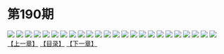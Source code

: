 # 第190期
![](https://mao.mhtupian.com/uploads/img/7563/118982/001.jpg)
![](https://mao.mhtupian.com/uploads/img/7563/118982/002.jpg)
![](https://mao.mhtupian.com/uploads/img/7563/118982/003.jpg)
![](https://mao.mhtupian.com/uploads/img/7563/118982/004.jpg)
![](https://mao.mhtupian.com/uploads/img/7563/118982/005.jpg)
![](https://mao.mhtupian.com/uploads/img/7563/118982/006.jpg)
![](https://mao.mhtupian.com/uploads/img/7563/118982/007.jpg)
![](https://mao.mhtupian.com/uploads/img/7563/118982/008.jpg)
![](https://mao.mhtupian.com/uploads/img/7563/118982/009.jpg)
![](https://mao.mhtupian.com/uploads/img/7563/118982/010.jpg)
![](https://mao.mhtupian.com/uploads/img/7563/118982/011.jpg)
![](https://mao.mhtupian.com/uploads/img/7563/118982/012.jpg)
![](https://mao.mhtupian.com/uploads/img/7563/118982/013.jpg)
![](https://mao.mhtupian.com/uploads/img/7563/118982/014.jpg)
![](https://mao.mhtupian.com/uploads/img/7563/118982/015.jpg)
![](https://mao.mhtupian.com/uploads/img/7563/118982/016.jpg)
![](https://mao.mhtupian.com/uploads/img/7563/118982/017.jpg)
![](https://mao.mhtupian.com/uploads/img/7563/118982/018.jpg)
![](https://mao.mhtupian.com/uploads/img/7563/118982/019.jpg)
![](https://mao.mhtupian.com/uploads/img/7563/118982/020.jpg)
![](https://mao.mhtupian.com/uploads/img/7563/118982/021.jpg)
![](https://mao.mhtupian.com/uploads/img/7563/118982/022.jpg)
![](https://mao.mhtupian.com/uploads/img/7563/118982/023.jpg)
![](https://mao.mhtupian.com/uploads/img/7563/118982/024.jpg)
[【上一章】](./92.md)
[【目录】](./README.md)
[【下一章】](./94.md)
